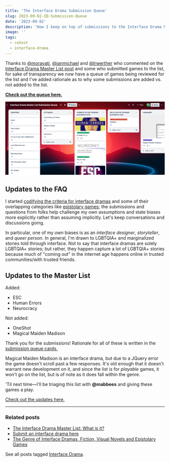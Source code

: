 ```yaml
---
title: 'The Interface Drama Submission Queue'
slug: 2023-09-02-ID-Submission-Queue
date: '2023-09-02'
description: 'How I keep on top of submissions to the Interface Drama Master List.'
image: ''
tags:
  - cohost
  - interface-drama
---
```


Thanks to [@morayati](https://katherinemorayati.com/), [@ianmichael](https://ianmichaelwaddell.ca/) and [@lrwerther](https://mastodon.gamedev.place/@lrwerther) who commented on the [Interface Drama Master List post](/blog/posts/2023-08-22-Interface-Drama/) and some who submitted games to the list, for sake of transparency we now have a queue of games being reviewed for the list and I've added rationale as to why some submissions are added vs. not added to the list.

[**Check out the queue here.**](https://trello.com/b/FsmPZht8/interface-drama-master-list-submission-queue)

![The Interface Drama Submission Queue.](queue.png)

## Updates to the FAQ

I started [codifying the criteria for interface dramas](/blog/posts/2023-08-15-Interface-Drama-Master-List/) and some of their overlapping categories like [epistolary games](/blog/posts/2023-08-22-Interface-Drama/); the submissions and questions from folks help challenge my own assumptions and state biases more explicitly rather than assuming implicitly. Let's keep conversations and discussions going.

In particular, one of my _own_ biases is as an _interface designer_, _storyteller_, and _queer person_. In general, I'm drawn to LGBTQIA+ and marginalized stories told through interface. Not to say that interface dramas are solely LGBTQIA+ stories; but rather, they happen capture a lot of LGBTQIA+ stories because much of "coming out" in the internet age happens online in trusted communities/with trusted friends.

## Updates to the Master List

Added:

- ESC
- Human Errors
- Neurocracy

Not added:

- OneShot
- Magical Maiden Madison

Thank you for the submissions! Rationale for all of these is written in the [submission queue cards.](https://trello.com/b/FsmPZht8/interface-drama-master-list-submission-queue)

Magical Maiden Madison is an interface drama, but due to a JQuery error the game doesn't scroll past a few responses. It's old enough that it doesn't warrant new development on it, and since the list is for _playable_ games, it won't go on the list, but is of note as it does fall within the genre.

'Til next time—I'll be triaging this list with **@mabbees** and giving these games a play.

[Check out the updates here.](/blog/posts/2023-09-12-ID-Update/)

---

### Related posts

- [The Interface Drama Master List: What is it?](/blog/posts/2023-08-15-Interface-Drama-Master-List/)
- [Submit an interface drama here](https://forms.gle/NKXv94fuBjSoZ9pv6)
- [The Genre of Interface Dramas, Fiction, Visual Novels and Epistolary Games](/blog/posts/2023-08-22-Interface-Drama/)

See all posts tagged [Interface Drama](/tags/interface-drama/).
